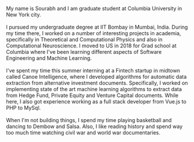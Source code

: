 My name is Sourabh and I am graduate student at Columbia University in New York city. 
<br />
<br />
I pursued my undergraduate degree at IIT Bombay in Mumbai, India. During my time there, I worked on a number of interesting projects in academia, specifically in Theoretical and Computational Physics and also in Computational Neuroscience. I moved to US in 2018 for Grad school at Columbia where I've been learning different aspects of Software Engineering and Machine Learning. 
<br />
<br />
I've spent my time this summer interning at a Fintech startup in midtown called Canoe Intelligence, where I developed algorithms for automatic data extraction from alternative investment documents. Specifically, I worked on implementing state of the art machine learning algorithms to extract data from Hedge Fund, Private Equity and Venture Capital documents. While here, I also got experience working as a full stack developer from Vue.js to PHP to MySql.
<br />
<br />
When I'm not building things, I spend my time playing basketball and dancing to Dembow and Salsa. Also, I like reading history and spend way too much time watching civil war and world war documentaries. 

